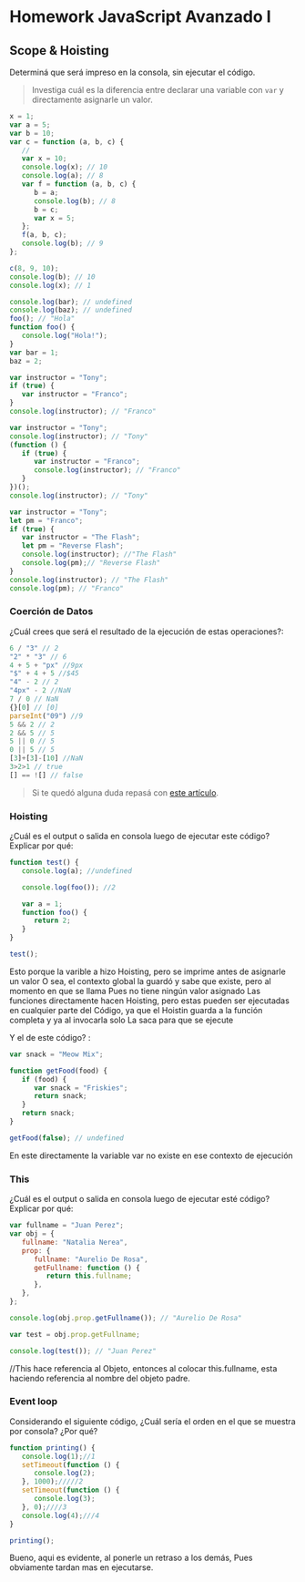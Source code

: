 # Homework JavaScript Avanzado I

## Scope & Hoisting

Determiná que será impreso en la consola, sin ejecutar el código.

> Investiga cuál es la diferencia entre declarar una variable con `var` y directamente asignarle un
> valor.

```javascript
x = 1;
var a = 5;
var b = 10;
var c = function (a, b, c) {
   //
   var x = 10;
   console.log(x); // 10
   console.log(a); // 8
   var f = function (a, b, c) {
      b = a;
      console.log(b); // 8
      b = c;
      var x = 5;
   };
   f(a, b, c);
   console.log(b); // 9
};

c(8, 9, 10);
console.log(b); // 10
console.log(x); // 1
```

```javascript
console.log(bar); // undefined
console.log(baz); // undefined
foo(); // "Hola"
function foo() {
   console.log("Hola!");
}
var bar = 1;
baz = 2;
```

```javascript
var instructor = "Tony";
if (true) {
   var instructor = "Franco";
}
console.log(instructor); // "Franco"
```

```javascript
var instructor = "Tony";
console.log(instructor); // "Tony"
(function () {
   if (true) {
      var instructor = "Franco";
      console.log(instructor); // "Franco"
   }
})();
console.log(instructor); // "Tony"
```

```javascript
var instructor = "Tony";
let pm = "Franco";
if (true) {
   var instructor = "The Flash";
   let pm = "Reverse Flash";
   console.log(instructor); //"The Flash"
   console.log(pm);// "Reverse Flash"
}
console.log(instructor); // "The Flash"
console.log(pm); // "Franco"
```

### Coerción de Datos

¿Cuál crees que será el resultado de la ejecución de estas operaciones?:

```javascript
6 / "3" // 2
"2" * "3" // 6
4 + 5 + "px" //9px
"$" + 4 + 5 //$45
"4" - 2 // 2
"4px" - 2 //NaN
7 / 0 // NaN
{}[0] // [0]
parseInt("09") //9
5 && 2 // 2
2 && 5 // 5
5 || 0 // 5
0 || 5 // 5
[3]+[3]-[10] //NaN   
3>2>1 // true
[] == ![] // false
```

> Si te quedó alguna duda repasá con
> [este artículo](http://javascript.info/tutorial/object-conversion).

### Hoisting

¿Cuál es el output o salida en consola luego de ejecutar este código? Explicar por qué:

```javascript
function test() {
   console.log(a); //undefined

   console.log(foo()); //2

   var a = 1;
   function foo() {
      return 2;
   }
}

test();
```
Esto porque la varible a hizo Hoisting, pero se imprime antes de asignarle un valor
O sea, el contexto global la guardó y sabe que existe, pero al momento en que se llama 
Pues no tiene ningún valor asignado
Las funciones directamente hacen Hoisting, pero estas pueden ser ejecutadas en cualquier parte del 
Código, ya que el Hoistin guarda a la función completa y ya al invocarla solo 
La saca para que se ejecute
 

Y el de este código? :

```javascript
var snack = "Meow Mix";

function getFood(food) {
   if (food) {
      var snack = "Friskies";
      return snack;
   }
   return snack;
}

getFood(false); // undefined
```
En este directamente la variable var no existe en ese contexto de ejecución

### This

¿Cuál es el output o salida en consola luego de ejecutar esté código? Explicar por qué:

```javascript
var fullname = "Juan Perez"; 
var obj = {
   fullname: "Natalia Nerea",
   prop: {
      fullname: "Aurelio De Rosa",
      getFullname: function () {
         return this.fullname;
      },
   },
};

console.log(obj.prop.getFullname()); // "Aurelio De Rosa"

var test = obj.prop.getFullname;

console.log(test()); // "Juan Perez"
```
//This hace referencia al Objeto, entonces al colocar this.fullname, esta haciendo referencia al nombre
del objeto padre.

### Event loop

Considerando el siguiente código, ¿Cuál sería el orden en el que se muestra por consola? ¿Por qué?

```javascript
function printing() {
   console.log(1);//1
   setTimeout(function () {
      console.log(2);
   }, 1000);/////2
   setTimeout(function () {
      console.log(3);
   }, 0);////3
   console.log(4);///4
}

printing();
```
Bueno, aqui es evidente, al ponerle un retraso a los demás, 
Pues obviamente tardan mas en ejecutarse.
